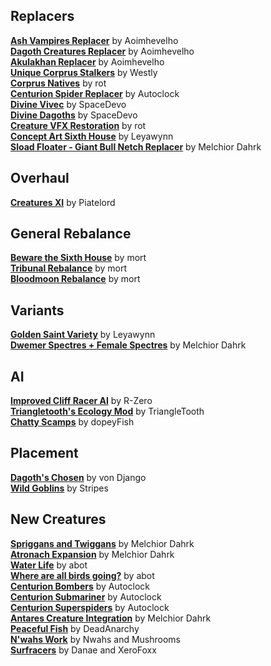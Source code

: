 ## Replacers
[**Ash Vampires Replacer**](https://www.nexusmods.com/morrowind/mods/42832) by Aoimhevelho  
[**Dagoth Creatures Replacer**](https://www.nexusmods.com/morrowind/mods/42834) by Aoimhevelho  
[**Akulakhan Replacer**](https://www.nexusmods.com/morrowind/mods/42855) by Aoimhevelho  
[**Unique Corprus Stalkers**](https://download.fliggerty.com/download--749) by Westly  
[**Corprus Natives**](https://www.nexusmods.com/morrowind/mods/45674) by rot  
[**Centurion Spider Replacer**](https://www.nexusmods.com/morrowind/mods/47349) by Autoclock  
[**Divine Vivec**](https://www.nexusmods.com/morrowind/mods/46342) by SpaceDevo  
[**Divine Dagoths**](https://www.nexusmods.com/morrowind/mods/45536) by SpaceDevo  
[**Creature VFX Restoration**](https://www.nexusmods.com/morrowind/mods/46194) by rot  
[**Concept Art Sixth House**](https://www.nexusmods.com/morrowind/mods/47498/) by Leyawynn  
[**Sload Floater - Giant Bull Netch Replacer**](https://www.nexusmods.com/morrowind/mods/49672) by Melchior Dahrk  

## Overhaul
[**Creatures XI**](https://www.nexusmods.com/morrowind/mods/30563) by Piatelord  

## General Rebalance
[**Beware the Sixth House**](https://www.nexusmods.com/morrowind/mods/46036) by mort  
[**Tribunal Rebalance**](https://www.nexusmods.com/morrowind/mods/45713) by mort  
[**Bloodmoon Rebalance**](https://www.nexusmods.com/morrowind/mods/45714) by mort  

## Variants
[**Golden Saint Variety**](https://www.nexusmods.com/morrowind/mods/46430) by Leyawynn  
[**Dwemer Spectres + Female Spectres**](https://www.nexusmods.com/morrowind/mods/43249) by Melchior Dahrk  

## AI
[**Improved Cliff Racer AI**](https://www.nexusmods.com/morrowind/mods/44712) by R-Zero  
[**Triangletooth's Ecology Mod**](https://www.nexusmods.com/morrowind/mods/47061) by TriangleTooth  
[**Chatty Scamps**](https://www.nexusmods.com/morrowind/mods/44790) by dopeyFish  

## Placement
[**Dagoth's Chosen**](https://www.nexusmods.com/morrowind/mods/31429) by von Django  
[**Wild Goblins**](https://www.nexusmods.com/morrowind/mods/48169) by Stripes  

## New Creatures  
[**Spriggans and Twiggans**](https://www.nexusmods.com/morrowind/mods/43350) by Melchior Dahrk  
[**Atronach Expansion**](https://www.nexusmods.com/morrowind/mods/22189/?) by Melchior Dahrk  
[**Water Life**](https://abitoftaste.altervista.org/morrowind/index.php?option=content&task=view&id=8&catid=43&Itemid=10&-Water-Life) by abot  
[**Where are all birds going?**](https://abitoftaste.altervista.org/morrowind/index.php?option=content&task=view&id=3&catid=43&Itemid=10&-Where-are-all-birds-going) by abot  
[**Centurion Bombers**](https://www.nexusmods.com/morrowind/mods/47347) by Autoclock  
[**Centurion Submariner**](https://www.nexusmods.com/morrowind/mods/47350) by Autoclock  
[**Centurion Superspiders**](https://www.nexusmods.com/morrowind/mods/47351) by Autoclock  
[**Antares Creature Integration**](https://www.nexusmods.com/morrowind/mods/43249) by Melchior Dahrk  
[**Peaceful Fish**](https://www.nexusmods.com/morrowind/mods/47882) by DeadAnarchy  
[**N'wahs Work**](https://www.nexusmods.com/morrowind/mods/49103?tab=files) by Nwahs and Mushrooms  
[**Surfracers**](https://www.nexusmods.com/morrowind/mods/49783) by Danae and XeroFoxx  
